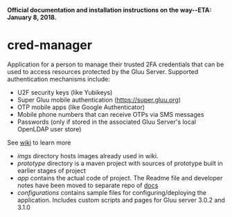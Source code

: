 **Official documentation and installation instructions on the way--ETA: January 8, 2018.**

# cred-manager
Application for a person to manage their trusted 2FA credentials that can be used to access resources protected by the Gluu Server. Supported authentication mechanisms include:

- U2F security keys (like Yubikeys)             
- Super Gluu mobile authentication (https://super.gluu.org)
- OTP mobile apps (like Google Authenticator)            
- Mobile phone numbers that can receive OTPs via SMS messages
- Passwords (only if stored in the associated Gluu Server's local OpenLDAP user store)                  

See [wiki](https://github.com/GluuFederation/cred-manager/wiki/Cred-Manager-Project-Doc) to learn more

* *imgs* directory hosts images already used in wiki.
* *prototype* directory is a maven project with sources of prototype built in earlier stages of project
* *app* contains the actual code of project. The Readme file and developer notes have been moved to separate repo of [docs](https://github.com/GluuFederation/docs-credmanager-prod/tree/1.0.0-beta-1)
* *configurations* contains sample files for configuring/deploying the application. Includes custom scripts and pages for Gluu server 3.0.2 and 3.1.0
